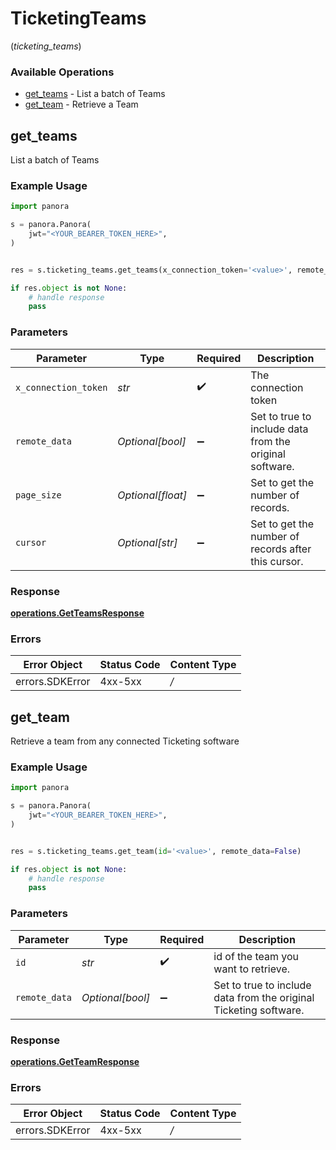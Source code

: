 # TicketingTeams
(*ticketing_teams*)

### Available Operations

* [get_teams](#get_teams) - List a batch of Teams
* [get_team](#get_team) - Retrieve a Team

## get_teams

List a batch of Teams

### Example Usage

```python
import panora

s = panora.Panora(
    jwt="<YOUR_BEARER_TOKEN_HERE>",
)


res = s.ticketing_teams.get_teams(x_connection_token='<value>', remote_data=False, page_size=50, cursor='<value>')

if res.object is not None:
    # handle response
    pass

```

### Parameters

| Parameter                                               | Type                                                    | Required                                                | Description                                             |
| ------------------------------------------------------- | ------------------------------------------------------- | ------------------------------------------------------- | ------------------------------------------------------- |
| `x_connection_token`                                    | *str*                                                   | :heavy_check_mark:                                      | The connection token                                    |
| `remote_data`                                           | *Optional[bool]*                                        | :heavy_minus_sign:                                      | Set to true to include data from the original software. |
| `page_size`                                             | *Optional[float]*                                       | :heavy_minus_sign:                                      | Set to get the number of records.                       |
| `cursor`                                                | *Optional[str]*                                         | :heavy_minus_sign:                                      | Set to get the number of records after this cursor.     |


### Response

**[operations.GetTeamsResponse](../../models/operations/getteamsresponse.md)**
### Errors

| Error Object    | Status Code     | Content Type    |
| --------------- | --------------- | --------------- |
| errors.SDKError | 4xx-5xx         | */*             |

## get_team

Retrieve a team from any connected Ticketing software

### Example Usage

```python
import panora

s = panora.Panora(
    jwt="<YOUR_BEARER_TOKEN_HERE>",
)


res = s.ticketing_teams.get_team(id='<value>', remote_data=False)

if res.object is not None:
    # handle response
    pass

```

### Parameters

| Parameter                                                         | Type                                                              | Required                                                          | Description                                                       |
| ----------------------------------------------------------------- | ----------------------------------------------------------------- | ----------------------------------------------------------------- | ----------------------------------------------------------------- |
| `id`                                                              | *str*                                                             | :heavy_check_mark:                                                | id of the team you want to retrieve.                              |
| `remote_data`                                                     | *Optional[bool]*                                                  | :heavy_minus_sign:                                                | Set to true to include data from the original Ticketing software. |


### Response

**[operations.GetTeamResponse](../../models/operations/getteamresponse.md)**
### Errors

| Error Object    | Status Code     | Content Type    |
| --------------- | --------------- | --------------- |
| errors.SDKError | 4xx-5xx         | */*             |
